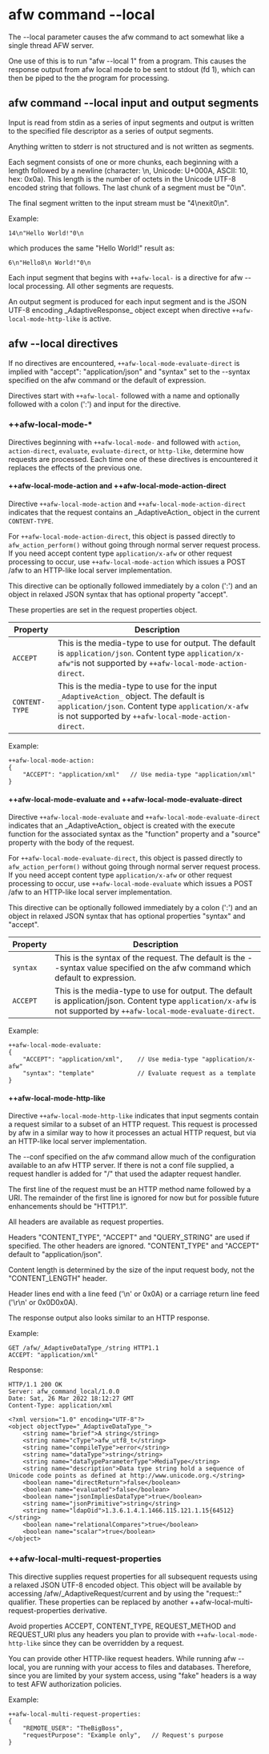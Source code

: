 # afw command --local

The --local parameter causes the afw command to act somewhat like a single
thread AFW server.

One use of this is to run "afw --local 1" from a program. This causes the
response output from afw local mode to be sent to stdout (fd 1), which can then
be piped to the the program for processing.

## afw command --local input and output segments

Input is read from stdin as a series of input segments and output is written to
the specified file descriptor as a series of output segments.

Anything written to stderr is not structured and is not written as segments.

Each segment consists of one or more chunks, each beginning with a length
followed by a newline (character: \n, Unicode: U+000A, ASCII: 10, hex: 0x0a).
This length is the number of octets in the Unicode UTF-8 encoded string that
follows. The last chunk of a segment must be "0\n".

The final segment written to the input stream must be "4\nexit0\n".

Example:

```
14\n"Hello World!"0\n
```

which produces the same "Hello World!" result as:

```
6\n"Hello8\n World!"0\n
```

Each input segment that begins with `++afw-local-` is a directive for afw
--local processing. All other segments are requests.

An output segment is produced for each input segment and is the JSON UTF-8
encoding \_AdaptiveResponse\_ object except when directive
`++afw-local-mode-http-like` is active.

## afw --local directives

If no directives are encountered, `++afw-local-mode-evaluate-direct` is implied
with "accept": "application/json" and "syntax" set to the --syntax specified
on the afw command or the default of expression.

Directives start with `++afw-local-` followed with a name and optionally
followed with a colon (':') and input for the directive.

### ++afw-local-mode-*

Directives beginning with `++afw-local-mode-` and followed with `action`,
`action-direct`, `evaluate`, `evaluate-direct`, or `http-like`, determine how
requests are processed. Each time one of these directives is encountered it
replaces the effects of the previous one.

#### ++afw-local-mode-action and ++afw-local-mode-action-direct

Directive `++afw-local-mode-action` and `++afw-local-mode-action-direct`
indicates that the request contains an \_AdaptiveAction\_ object in the current `CONTENT-TYPE`.

For `++afw-local-mode-action-direct`, this object is passed directly to
`afw_action_perform()` without going through normal server request process. If
you need accept content type `application/x-afw` or other request processing to
occur, use `++afw-local-mode-action` which issues a POST /afw to an HTTP-like
local server implementation.

This directive can be optionally followed immediately by a colon (':') and an
object in relaxed JSON syntax that has optional property "accept".

These properties are set in the request properties object.

| Property | Description |
| -------- | ----------- |
| `ACCEPT` | This is the media-type to use for output. The default is `application/json`. Content type `application/x-afw"`is not supported by `++afw-local-mode-action-direct`. |
| `CONTENT-TYPE` | This is the media-type to use for the input `_AdaptiveAction_` object. The default is `application/json`. Content type `application/x-afw` is not supported by `++afw-local-mode-action-direct`. |

Example:

```
++afw-local-mode-action:
{
	"ACCEPT": "application/xml"   // Use media-type "application/xml"
}
```

#### ++afw-local-mode-evaluate and ++afw-local-mode-evaluate-direct

Directive `++afw-local-mode-evaluate` and `++afw-local-mode-evaluate-direct`
indicates that an \_AdaptiveAction\_ object is created with the execute function
for the associated syntax as the "function" property and a "source" property
with the body of the request.

For `++afw-local-mode-evaluate-direct`, this object is passed directly to
`afw_action_perform()`  without going through normal server request process. If
you need accept content type `application/x-afw` or other request processing to
occur, use `++afw-local-mode-evaluate` which issues a POST /afw to an HTTP-like
local server implementation.

This directive can be optionally followed immediately by a colon (':') and an
object in relaxed JSON syntax that has optional properties "syntax" and
"accept".



| Property | Description |
| -------- | ----------- |
| `syntax` | This is the syntax of the request. The default is the --syntax value specified on the afw command which default to expression. |
| `ACCEPT` | This is the media-type to use for output. The default is application/json. Content type `application/x-afw` is not supported by `++afw-local-mode-evaluate-direct`. |

Example:

```
++afw-local-mode-evaluate:
{
    "ACCEPT": "application/xml",    // Use media-type "application/x-afw"
    "syntax": "template"            // Evaluate request as a template                 
}
```

#### ++afw-local-mode-http-like

Directive `++afw-local-mode-http-like` indicates that input segments contain a
request similar to a subset of an HTTP request. This request is processed by afw
in a similar way to how it processes an actual HTTP request, but via an
HTTP-like local server implementation.

The --conf specified on the afw command allow much of the configuration
available to an afw HTTP server. If there is not a conf file supplied, a request
handler is added for "/" that used the adapter request handler.

The first line of the request must be an HTTP method name followed by a URI. The
remainder of the first line is ignored for now but for possible future
enhancements should be "HTTP1.1".

All headers are available as request properties.

Headers "CONTENT_TYPE", "ACCEPT" and "QUERY_STRING" are used if specified. The
other headers are ignored. "CONTENT_TYPE" and "ACCEPT" default to
"application/json".

Content length is determined by the size of the input request body, not the
"CONTENT_LENGTH" header.

Header lines end with a line feed ('\n' or 0x0A) or a carriage return line feed
('\r\n' or 0x0D0x0A).

The response output also looks similar to an HTTP response.

Example:

```
GET /afw/_AdaptiveDataType_/string HTTP1.1
ACCEPT: "application/xml"
```

Response:

```
HTTP/1.1 200 OK
Server: afw_command_local/1.0.0
Date: Sat, 26 Mar 2022 18:12:27 GMT
Content-Type: application/xml

<?xml version="1.0" encoding="UTF-8"?>
<object objectType="_AdaptiveDataType_">
	<string name="brief">A string</string>
	<string name="cType">afw_utf8_t</string>
	<string name="compileType">error</string>
	<string name="dataType">string</string>
	<string name="dataTypeParameterType">MediaType</string>
	<string name="description">Data type string hold a sequence of Unicode code points as defined at http://www.unicode.org.</string>
	<boolean name="directReturn">false</boolean>
	<boolean name="evaluated">false</boolean>
	<boolean name="jsonImpliesDataType">true</boolean>
	<string name="jsonPrimitive">string</string>
	<string name="ldapOid">1.3.6.1.4.1.1466.115.121.1.15{64512}</string>
	<boolean name="relationalCompares">true</boolean>
	<boolean name="scalar">true</boolean>
</object>
```

### ++afw-local-multi-request-properties

This directive supplies request properties for all subsequent requests using a relaxed JSON UTF-8 encoded object. This object will be available by accessing
/afw/\_AdaptiveRequest\/current and by using the "request::" qualifier. These
properties can be replaced by another ++afw-local-multi-request-properties
derivative.

Avoid properties ACCEPT, CONTENT_TYPE, REQUEST_METHOD and REQUEST_URI plus
any headers you plan to provide with `++afw-local-mode-http-like` since they
can be overridden by a request.

You can provide other HTTP-like request headers. While running afw --local, you
are running with your access to files and databases. Therefore, since you are limited by your system access, using "fake" headers is a way to test AFW authorization policies.

Example:

```
++afw-local-multi-request-properties:
{
	"REMOTE_USER": "TheBigBoss",
    "requestPurpose": "Example only",   // Request's purpose
}
```
